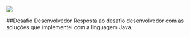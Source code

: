![](https://github.com/user-attachments/assets/b462b3a0-b776-420b-8765-2d1b212d41d6)

##Desafio Desenvolvedor
Resposta ao desafio desenvolvedor com as soluções que implementei com a linguagem Java.

